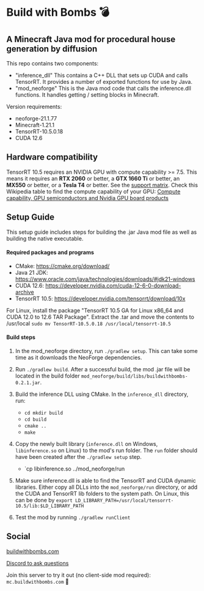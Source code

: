 # Build with Bombs 💣
## A Minecraft Java mod for procedural house generation by diffusion

This repo contains two components:

- "inference_dll" This contains a C++ DLL that sets up CUDA and calls TensorRT. It provides a number of exported functions for use by Java.
- "mod_neoforge" This is the Java mod code that calls the inference.dll functions. It handles getting / setting blocks in Minecraft.

Version requirements:
- neoforge-21.1.77
- Minecraft-1.21.1
- TensorRT-10.5.0.18
- CUDA 12.6

## Hardware compatibility
TensorRT 10.5 requires an NVIDIA GPU with compute capability >= 7.5. This means it requires an **RTX 2060** or better, a **GTX 1660 Ti** or better, an **MX550** or better, or a **Tesla T4** or better. See the [support matrix](https://docs.nvidia.com/deeplearning/tensorrt/archives/tensorrt-1050/support-matrix/index.html). Check this Wikipedia table to find the compute capability of your GPU: [Compute capability, GPU semiconductors and Nvidia GPU board products](https://en.wikipedia.org/wiki/CUDA#GPUs_supported)

## Setup Guide
This setup guide includes steps for building the .jar Java mod file as well as building the native executable.

#### Required packages and programs
* CMake: https://cmake.org/download/
* Java 21 JDK: https://www.oracle.com/java/technologies/downloads/#jdk21-windows
* CUDA 12.6: https://developer.nvidia.com/cuda-12-6-0-download-archive
* TensorRT 10.5: https://developer.nvidia.com/tensorrt/download/10x

For Linux, install the package "TensorRT 10.5 GA for Linux x86_64 and CUDA 12.0 to 12.6 TAR Package". Extract the .tar and move the contents to /usr/local `sudo mv TensorRT-10.5.0.18 /usr/local/tensorrt-10.5`

#### Build steps

1. In the mod_neoforge directory, run `./gradlew setup`. This can take some time as it downloads the NeoForge dependencies.

2. Run `./gradlew build`. After a successful build, the mod .jar file will be located in the build folder `mod_neoforge/build/libs/buildwithbombs-0.2.1.jar`. 

3. Build the inference DLL using CMake.
In the `inference_dll` directory, run:
    * `cd mkdir build`
    * `cd build` 
    * `cmake ..`
    * `make`

4. Copy the newly built library (`inference.dll` on Windows, `libinference.so` on Linux) to the mod's run folder. The `run` folder should have been created after the `./gradlew setup` step.
    * `cp libinference.so ../mod_neoforge/run
  
5. Make sure inference.dll is able to find the TensorRT and CUDA dynamic libraries. Either copy all DLLs into the `mod_neoforge/run` directory, or add the CUDA and TensorRT lib folders to the system path. On Linux, this can be done by `export LD_LIBRARY_PATH=/usr/local/tensorrt-10.5/lib:$LD_LIBRARY_PATH`

6. Test the mod by running `./gradlew runClient`

## Social

[buildwithbombs.com](https://buildwithbombs.com)

[Discord to ask questions](https://discord.gg/2ym2tUV5E3)

Join this server to try it out (no client-side mod required): `mc.buildwithbombs.com` 🧨
